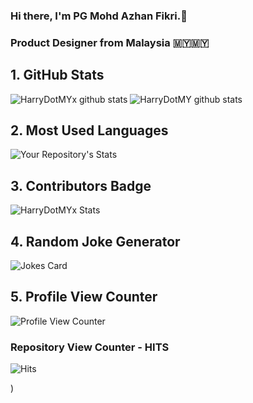 ### Hi there, I'm PG Mohd Azhan Fikri.👋
### Product Designer from Malaysia 🇲🇾🇲🇾


## 1. GitHub Stats
![HarryDotMYx github stats](https://github-readme-stats.vercel.app/api?username=HarryDotMYx)
![HarryDotMY github stats](https://github-readme-stats.vercel.app/api?username=HarryDotMY)
## 2. Most Used Languages
![Your Repository's Stats](https://github-readme-stats.vercel.app/api/top-langs/?username=Tanu-N-Prabhu&theme=blue-green)
## 3. Contributors Badge
![HarryDotMYx Stats](https://contrib.rocks/image?repo=HarryDotMYx)
## 4. Random Joke Generator
![Jokes Card](https://readme-jokes.vercel.app/api)
## 5. Profile View Counter
![Profile View Counter](https://komarev.com/ghpvc/?username=HarryDotMYx)
### Repository View Counter - HITS
![Hits](https://hitcounter.pythonanywhere.com/count/tag.svg?url=https://github.com/HarryDotMYx)

)
<!--
**HarryDotMYx/HarryDotMYx** is a ✨ _special_ ✨ repository because its `README.md` (this file) appears on your GitHub profile.

Here are some ideas to get you started:


- 🔭 I’m currently working on ...
- 🌱 I’m currently learning ...
- 👯 I’m looking to collaborate on ...
- 🤔 I’m looking for help with ...
- 💬 Ask me about ...
- 📫 How to reach me: ...
- 😄 Pronouns: ...
- ⚡ Fun fact: ...
-->

